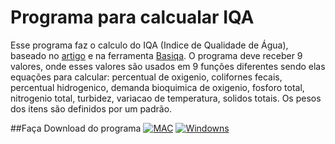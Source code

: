 # Programa para calcualar IQA

Esse programa faz o calculo do IQA (Indice de Qualidade de Água), baseado no [artigo](http://inf.ufrgs.br/~rgrunitzki/papers/Grunitzki&2013.pdf) e na ferramenta [Basiqa](http://bsi.ceavi.udesc.br:8080/basiqa/). O programa deve receber 9 valores, onde esses valores são usados em 9 funções diferentes sendo elas equações para calcular: percentual de oxigenio, colifornes fecais, percentual hidrogenico, demanda bioquimica de oxigenio, fosforo total, nitrogenio total, turbidez, variacao de temperatura, solidos totais. Os pesos dos itens são definidos por um padrão. 
  
##Faça Download do programa
[![MAC](https://4.bp.blogspot.com/-3RzVmJ2usi0/V2B5ZWWiHLI/AAAAAAAALpQ/JQnOCpsmdiwptLS561jN0qXJsijrJSDagCLcB/s1600/botaomac.png)](https://drive.google.com/open?id=0Bw_6dpt3lMhIS3o5YXlwZE9jalU)
[![Windowns](https://2.bp.blogspot.com/-TqtyFZrBLic/V2B5ZcO2ObI/AAAAAAAALpM/j6cVUYSslH8M6_AVG01UUJXFAWKDTONugCLcB/s1600/botaowin.png)](https://drive.google.com/open?id=0Bw_6dpt3lMhIblhlUVFoOWZPYU0)
